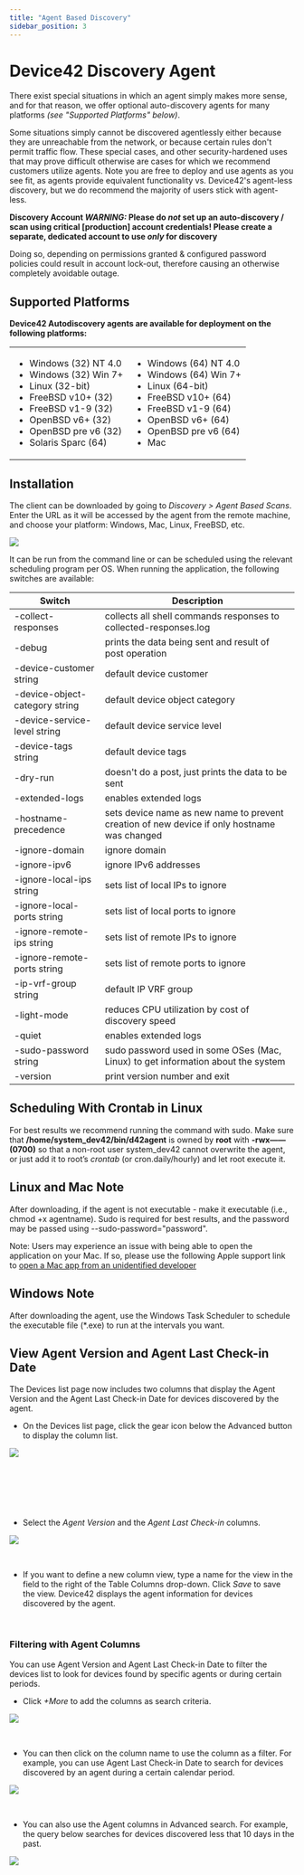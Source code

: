 ```yaml
---
title: "Agent Based Discovery"
sidebar_position: 3
---
```


# Device42 Discovery Agent

There exist special situations in which an agent simply makes more sense, and for that reason, we offer optional auto-discovery agents for many platforms _(see "Supported Platforms" below)_.

Some situations simply cannot be discovered agentlessly either because they are unreachable from the network, or because certain rules don't permit traffic flow. These special cases, and other security-hardened uses that may prove difficult otherwise are cases for which we recommend customers utilize agents. Note you are free to deploy and use agents as you see fit, as agents provide equivalent functionality vs. Device42's agent-less discovery, but we do recommend the majority of users stick with agent-less.

**Discovery Account _WARNING:_ Please do _not_ set up an auto-discovery / scan using critical \[production\] account credentials! Please create a separate, dedicated account to use _only_ for discovery**

Doing so, depending on permissions granted & configured password policies could result in account lock-out, therefore causing an otherwise completely avoidable outage.

## Supported Platforms

**Device42 Autodiscovery agents are available for deployment on the following platforms:**

<table><tbody><tr><td><ul><li>Windows (32) NT 4.0</li><li>Windows (32) Win 7+</li><li>Linux (32-bit)</li><li>FreeBSD v10+ (32)</li><li>FreeBSD v1-9 (32)</li><li>OpenBSD v6+ (32)</li><li>OpenBSD pre v6 (32)</li><li>Solaris Sparc (64)</li></ul></td><td><ul><li>Windows (64) NT 4.0</li><li>Windows (64) Win 7+</li><li>Linux (64-bit)</li><li>FreeBSD v10+ (64)</li><li>FreeBSD v1-9 (64)</li><li>OpenBSD v6+ (64)</li><li>OpenBSD pre v6 (64)</li><li>Mac</li></ul></td></tr></tbody></table>

## Installation

The client can be downloaded by going to _Discovery > Agent Based Scans_. Enter the URL as it will be accessed by the agent from the remote machine, and choose your platform: Windows, Mac, Linux, FreeBSD, etc.

![](/assets/images/D42-23312_discovery-agent-1-250x122.png)

It can be run from the command line or can be scheduled using the relevant scheduling program per OS. When running the application, the following switches are available:

| Switch | Description |
| --- | --- |
| \-collect-responses | collects all shell commands responses to collected-responses.log |
| \-debug | prints the data being sent and result of post operation |
| \-device-customer string | default device customer |
| \-device-object-category string | default device object category |
| \-device-service-level string | default device service level |
| \-device-tags string | default device tags |
| \-dry-run | doesn't do a post, just prints the data to be sent |
| \-extended-logs | enables extended logs |
| \-hostname-precedence | sets device name as new name to prevent creation of new device if only hostname was changed |
| \-ignore-domain | ignore domain |
| \-ignore-ipv6 | ignore IPv6 addresses |
| \-ignore-local-ips string | sets list of local IPs to ignore |
| \-ignore-local-ports string | sets list of local ports to ignore |
| \-ignore-remote-ips string | sets list of remote IPs to ignore |
| \-ignore-remote-ports string | sets list of remote ports to ignore |
| \-ip-vrf-group string | default IP VRF group |
| \-light-mode | reduces CPU utilization by cost of discovery speed |
| \-quiet | enables extended logs |
| \-sudo-password string | sudo password used in some OSes (Mac, Linux) to get information about the system |
| \-version | print version number and exit |

## Scheduling With Crontab in Linux

For best results we recommend running the command with sudo. Make sure that **/home/system\_dev42/bin/d42agent** is owned by **root** with **\-rwx—— (0700)** so that a non-root user system\_dev42 cannot overwrite the agent, or just add it to root’s _crontab_ (or cron.daily/hourly) and let root execute it.

## Linux and Mac Note

After downloading, if the agent is not executable - make it executable (i.e., chmod +x agentname). Sudo is required for best results, and the password may be passed using --sudo-password="password".

Note: Users may experience an issue with being able to open the application on your Mac. If so, please use the following Apple support link to [open a Mac app from an unidentified developer](https://support.apple.com/guide/mac-help/open-a-mac-app-from-an-unidentified-developer-mh40616/mac)

## Windows Note

After downloading the agent, use the Windows Task Scheduler to schedule the executable file (\*.exe) to run at the intervals you want.

## View Agent Version and Agent Last Check-in Date

The Devices list page now includes two columns that display the Agent Version and the Agent Last Check-in Date for devices discovered by the agent.

- On the Devices list page, click the gear icon below the Advanced button to display the column list.

![](/assets/images/D42-19289_list-page-agent-buttons-1-250x123.png)

 

 

 

- Select the _Agent Version_ and the _Agent Last Check-in_ columns.

![](/assets/images/D42-19289_list-page-agent-columns-250x99.png)

 

- If you want to define a new column view, type a name for the view in the field to the right of the Table Columns drop-down. Click _Save_ to save the view. Device42 displays the agent information for devices discovered by the agent.

 

### Filtering with Agent Columns

You can use Agent Version and Agent Last Check-in Date to filter the devices list to look for devices found by specific agents or during certain periods.

- Click _+More_ to add the columns as search criteria.

![](/assets/images/D42-19289_choose-filters-250x130.png)

 

- You can then click on the column name to use the column as a filter. For example, you can use Agent Last Check-in Date to search for devices discovered by an agent during a certain calendar period.

![](/assets/images/D42-19289_filter-simple-250x72.png)

 

- You can also use the Agent columns in Advanced search. For example, the query below searches for devices discovered less that 10 days in the past.

![](/assets/images/D42-19289_advanced-search-250x31.png)
